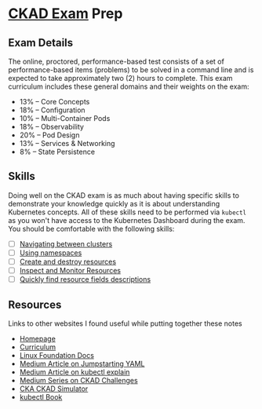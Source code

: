 # [CKAD Exam](https://www.cncf.io/certification/ckad/) Prep

## Exam Details

The online, proctored, performance-based test consists of a set of performance-based items (problems) to be solved in a command line and is expected to take approximately two (2) hours to complete.
This exam curriculum includes these general domains and their weights on the exam:
* 13% – Core Concepts
* 18% – Configuration
* 10% – Multi-Container Pods
* 18% – Observability
* 20% – Pod Design
* 13% – Services & Networking
* 8% – State Persistence

## Skills

Doing well on the CKAD exam is as much about having specific skills to demonstrate your knowledge quickly as it is about understanding Kubernetes concepts.  All of these skills need to be performed via `kubectl` as you won't have access to the Kubernetes Dashboard during the exam.
You should be comfortable with the following skills:

- [ ] [Navigating between clusters](skills/ClusterNavigation.md)
- [ ] [Using namespaces](skills/Namespaces.md)
- [ ] [Create and destroy resources](skills/CreateEditDestroy.md)
- [ ] [Inspect and Monitor Resources](skills/InspectMonitor.md)
- [ ] [Quickly find resource fields descriptions](skills/FieldDescriptions.md)

## Resources

Links to other websites I found useful while putting together these notes
* [Homepage](https://www.cncf.io/certification/ckad/)
* [Curriculum]( https://github.com/cncf/curriculum/blob/master/CKAD_Curriculum_V1.15.0.pdf
)
* [Linux Foundation Docs](https://docs.linuxfoundation.org/tc-docs/certification/tips-cka-and-ckad)
* [Medium Article on Jumpstarting YAML](https://blog.heptio.com/using-kubectl-to-jumpstart-a-yaml-file-heptioprotip-6f5b8a63a3ea)
* [Medium Article on kubectl explain](https://blog.heptio.com/kubectl-explain-heptioprotip-ee883992a243)
* [Medium Series on CKAD Challenges](https://codeburst.io/kubernetes-ckad-weekly-challenges-overview-and-tips-7282b36a2681)
* [CKA CKAD Simulator](https://killer.sh/)
* [kubectl Book](https://kubectl.docs.kubernetes.io/)